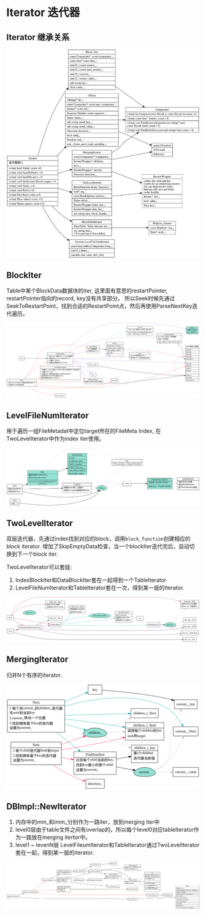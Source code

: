# Iterator 迭代器

## Iterator 继承关系

![iterator](./iterator.svg)

## BlockIter

Table中某个BlockData数据块的iter, 这里面有意思的restartPointer, restartPointer指向的record, key没有共享部分。
所以Seek时候先通过SeekToRestartPoint，找到合适的RestartPoint点，然后再使用ParseNextKey迭代遍历。

![iterator](./block_iter.svg)

## LevelFileNumIterator

用于遍历一组FileMetadat中定位target所在的FileMeta Index, 在TwoLevelIterator中作为index iter使用。

![level_file_num_iterator](./level_file_num_iterator.svg)

## TwoLevelIterator

双层迭代器，先通过index找到对应的block，调用`block_function`创建相应的block iterator.
增加了SkipEmptyData检查，当一个blockIter迭代完后，自动切换到下一个block iter.

TwoLevelIterator可以套娃:
1. IndexBlockIter和DataBlockIter套在一起得到一个TableIterator
2. LevelFileNumIterator和TableIterator套在一次，得到某一层的Iterator.

![two_level_iterator](./two_level_iterator.svg)

## MergingIterator

归并N个有序的iterator.

![merging_iterator](./merging_iterator.svg)

## DBImpl::NewIterator

1. 内存中的mm_和imm_分别作为一路iter，放到merging iter中
2. level0层由于table文件之间有overlap的，所以每个level0对应tableIterator作为一路放在merging itertor中。
3. level1 ~ levenN层 LevelFileumIterator和TableIterator通过TwoLevelIterator套在一起，得到某一层的iterator.

![dbimpl-newIterator](./dbimpl-iterator.svg)


